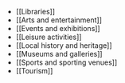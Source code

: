 - [[Libraries]]
- [[Arts and entertainment]]
- [[Events and exhibitions]]
- [[Leisure activities]]
- [[Local history and heritage]]
- [[Museums and galleries]]
- [[Sports and sporting venues]]
- [[Tourism]]
